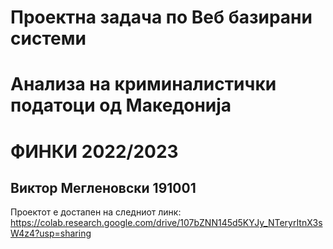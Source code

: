 # Проектна задача по Веб базирани системи
# Анализа на криминалистички податоци од Македонија
# ФИНКИ 2022/2023
## Виктор Мегленовски 191001

Проектот е достапен на следниот линк: https://colab.research.google.com/drive/107bZNN145d5KYJy_NTeryrItnX3sW4z4?usp=sharing

